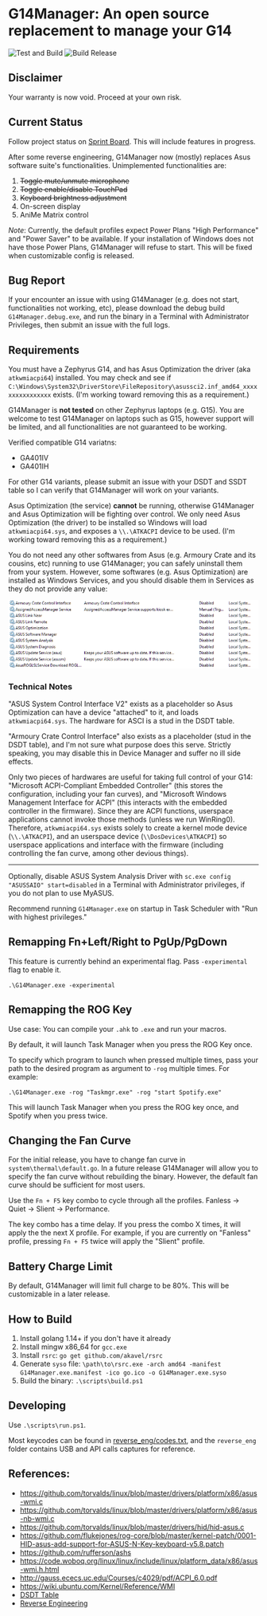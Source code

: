 # G14Manager: An open source replacement to manage your G14

![Test and Build](https://github.com/zllovesuki/G14Manager/workflows/Test%20and%20Build/badge.svg) ![Build Release](https://github.com/zllovesuki/G14Manager/workflows/Build%20Release/badge.svg)

## Disclaimer

Your warranty is now void. Proceed at your own risk.

## Current Status

Follow project status on [Sprint Board](https://github.com/zllovesuki/G14Manager/projects/1). This will include features in progress.

After some reverse engineering, G14Manager now (mostly) replaces Asus software suite's functionalities. Unimplemented functionalities are:
1. ~~Toggle mute/unmute microphone~~
2. ~~Toggle enable/disable TouchPad~~
3. ~~Keyboard brightness adjustment~~
4. On-screen display
5. AniMe Matrix control

_Note_: Currently, the default profiles expect Power Plans "High Performance" and "Power Saver" to be available. If your installation of Windows does not have those Power Plans, G14Manager will refuse to start. This will be fixed when customizable config is released.

## Bug Report

If your encounter an issue with using G14Manager (e.g. does not start, functionalities not working, etc), please download the debug build `G14Manager.debug.exe`, and run the binary in a Terminal with Administrator Privileges, then submit an issue with the full logs.

## Requirements

You must have a Zephyrus G14, and has Asus Optimization the driver (aka `atkwmiacpi64`) installed. You may check and see if `C:\Windows\System32\DriverStore\FileRepository\asussci2.inf_amd64_xxxxxxxxxxxxxxxx` exists. (I'm working toward removing this as a requirement.)

G14Manager is **not tested** on other Zephyrus laptops (e.g. G15). You are welcome to test G14Manager on laptops such as G15, however support will be limited, and all functionalities are not guaranteed to be working.

Verified compatible G14 variatns:
- GA401IV
- GA401IH

For other G14 variants, please submit an issue with your DSDT and SSDT table so I can verify that G14Manager will work on your variants.

Asus Optimization (the service) **cannot** be running, otherwise G14Manager and Asus Optimization will be fighting over control. We only need Asus Optimization (the driver) to be installed so Windows will load `atkwmiacpi64.sys`, and exposes a `\\.\ATKACPI` device to be used. (I'm working toward removing this as a requirement.)

You do not need any other softwares from Asus (e.g. Armoury Crate and its cousins, etc) running to use G14Manager; you can safely uninstall them from your system. However, some softwares (e.g. Asus Optimization) are installed as Windows Services, and you should disable them in Services as they do not provide any value:

![Running Services](images/services.png)

### Technical Notes

"ASUS System Control Interface V2" exists as a placeholder so Asus Optimization can have a device "attached" to it, and loads `atkwmiacpi64.sys`. The hardware for ASCI is a stud in the DSDT table.

"Armoury Crate Control Interface" also exists as a placeholder (stud in the DSDT table), and I'm not sure what purpose does this serve. Strictly speaking, you may disable this in Device Manager and suffer no ill side effects.

Only two pieces of hardwares are useful for taking full control of your G14: "Microsoft ACPI-Compliant Embedded Controller" (this stores the configuration, including your fan curves), and "Microsoft Windows Management Interface for ACPI" (this interacts with the embedded controller in the firmware). Since they are ACPI functions, userspace applications cannot invoke those methods (unless we run WinRing0). Therefore, `atkwmiacpi64.sys` exists solely to create a kernel mode device (`\\.\ATKACPI`), and an userspace device (`\\DosDevices\ATKACPI`) so userspace applications and interface with the firmware (including controlling the fan curve, among other devious things).

---

Optionally, disable ASUS System Analysis Driver with `sc.exe config "ASUSSAIO" start=disabled` in a Terminal with Administrator privileges, if you do not plan to use MyASUS.

Recommend running `G14Manager.exe` on startup in Task Scheduler with "Run with highest privileges."

## Remapping Fn+Left/Right to PgUp/PgDown

This feature is currently behind an experimental flag. Pass `-experimental` flag to enable it.

```
.\G14Manager.exe -experimental
```

## Remapping the ROG Key

Use case: You can compile your `.ahk` to `.exe` and run your macros.

By default, it will launch Task Manager when you press the ROG Key once.

To specify which program to launch when pressed multiple times, pass your path to the desired program as argument to `-rog` multiple times. For example:

```
.\G14Manager.exe -rog "Taskmgr.exe" -rog "start Spotify.exe"
```

This will launch Task Manager when you press the ROG key once, and Spotify when you press twice.

## Changing the Fan Curve

For the initial release, you have to change fan curve in `system\thermal\default.go`. In a future release G14Manager will allow you to specify the fan curve without rebuilding the binary. However, the default fan curve should be sufficient for most users.

Use the `Fn + F5` key combo to cycle through all the profiles. Fanless -> Quiet -> Slient -> Performance.

The key combo has a time delay. If you press the combo X times, it will apply the the next X profile. For example, if you are currently on "Fanless" profile, pressing `Fn + F5` twice will apply the "Slient" profile.

## Battery Charge Limit

By default, G14Manager will limit full charge to be 80%. This will be customizable in a later release.

## How to Build

1. Install golang 1.14+ if you don't have it already
2. Install mingw x86_64 for `gcc.exe`
2. Install `rsrc`: `go get github.com/akavel/rsrc`
3. Generate `syso` file: `\path\to\rsrc.exe -arch amd64 -manifest G14Manager.exe.manifest -ico go.ico -o G14Manager.exe.syso`
4. Build the binary: `.\scripts\build.ps1`

## Developing

Use `.\scripts\run.ps1`.

Most keycodes can be found in [reverse_eng/codes.txt](reverse_eng/codes.txt), and the `reverse_eng` folder contains USB and API calls captures for reference.

## References:

- https://github.com/torvalds/linux/blob/master/drivers/platform/x86/asus-wmi.c
- https://github.com/torvalds/linux/blob/master/drivers/platform/x86/asus-nb-wmi.c
- https://github.com/torvalds/linux/blob/master/drivers/hid/hid-asus.c
- https://github.com/flukejones/rog-core/blob/master/kernel-patch/0001-HID-asus-add-support-for-ASUS-N-Key-keyboard-v5.8.patch
- https://github.com/rufferson/ashs
- https://code.woboq.org/linux/linux/include/linux/platform_data/x86/asus-wmi.h.html
- http://gauss.ececs.uc.edu/Courses/c4029/pdf/ACPI_6.0.pdf
- https://wiki.ubuntu.com/Kernel/Reference/WMI
- [DSDT Table](./reverse_end/g14-dsdt.dsl)
- [Reverse Engineering](./reverse_eng)